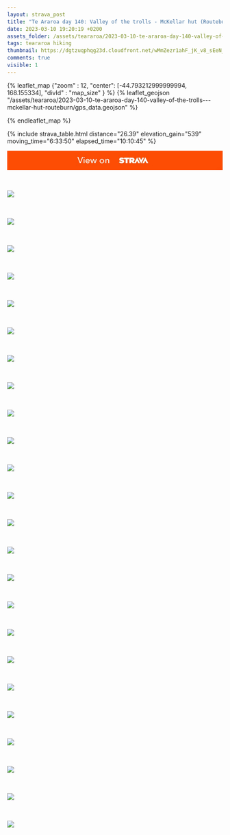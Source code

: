 ```yaml
---
layout: strava_post
title: "Te Araroa day 140: Valley of the trolls - McKellar hut (Routeburn)"
date: 2023-03-10 19:20:19 +0200
assets_folder: /assets/teararoa/2023-03-10-te-araroa-day-140-valley-of-the-trolls---mckellar-hut-routeburn
tags: teararoa hiking
thumbnail: https://dgtzuqphqg23d.cloudfront.net/wMmZezr1ahF_jK_v8_sEeN_4zkA0g_7qHmDye7UJ7dM-1024x768.jpg
comments: true
visible: 1
---
```



{% leaflet_map {"zoom" : 12,
                  "center": [-44.793212999999994, 168.155334],
                 "divId" : "map_size" } %}
    {% leaflet_geojson "/assets/teararoa/2023-03-10-te-araroa-day-140-valley-of-the-trolls---mckellar-hut-routeburn/gps_data.geojson" %}

{% endleaflet_map %}





{% include strava_table.html distance="26.39" elevation_gain="539" moving_time="6:33:50" elapsed_time="10:10:45" %}

[![](/assets/strava.jpg)](https://www.strava.com/activities/8710713437)


<br />

![](https://dgtzuqphqg23d.cloudfront.net/wMmZezr1ahF_jK_v8_sEeN_4zkA0g_7qHmDye7UJ7dM-1024x768.jpg)


<br />

![](https://dgtzuqphqg23d.cloudfront.net/ELu51tpVqXERmwjA1NDqZinnjB4oe_Ig9j8V5fA46Lk-1024x768.jpg)


<br />

![](https://dgtzuqphqg23d.cloudfront.net/sB4I2OSN0zXftDShMRGcGhFJ5BrsulCgVhgpQHZOnLE-1024x768.jpg)


<br />

![](https://dgtzuqphqg23d.cloudfront.net/PNBrSUomaqa6Zp6LpFh-jGw_r2i2pH4FGz3s7omx6-0-1024x768.jpg)


<br />

![](https://dgtzuqphqg23d.cloudfront.net/Xcme7ePXo-iZ66ShjuKPdhmN2ss5Hv2Vvsk7qRM0udU-768x1024.jpg)


<br />

![](https://dgtzuqphqg23d.cloudfront.net/SA5xr69U-sgNmZhnrM7JQSxHfaz0VHtQPeWInG2QHU8-768x1024.jpg)


<br />

![](https://dgtzuqphqg23d.cloudfront.net/N9SKZ5mZTms5y42u2OlQkPuoxY6oYKLqna7QVbxaUpA-1024x768.jpg)


<br />

![](https://dgtzuqphqg23d.cloudfront.net/cH_FwzkpERYyYijkQSjfM2dbXo73DH1JcwUblQNX_04-768x1024.jpg)


<br />

![](https://dgtzuqphqg23d.cloudfront.net/_KdjeOb6Zq5zpzb4ytm4xV7RqmaI3BG1xX8Gz28KKfY-768x1024.jpg)


<br />

![](https://dgtzuqphqg23d.cloudfront.net/9ocMdBI-FmEHD92NcHw6HFYn3sIP_YutPCcm8Ez2HDE-1024x768.jpg)


<br />

![](https://dgtzuqphqg23d.cloudfront.net/NK0ovv4aOJ18WKtV4BeRfZAS1fwT7fYoH554vleGtIA-768x1024.jpg)


<br />

![](https://dgtzuqphqg23d.cloudfront.net/9UjlhxuOiC6Pj2gA_omQVLBPaLo-2vvnjKLA-acN0Lg-1024x768.jpg)


<br />

![](https://dgtzuqphqg23d.cloudfront.net/u4z7gerdlLh3BAqbsQu48N-clKsJvzUONpDKIAreyjw-1024x768.jpg)


<br />

![](https://dgtzuqphqg23d.cloudfront.net/9nf1tFXDBTYQasApJIlrr4AEpfeeGOzr3QS398yEsBc-1024x768.jpg)


<br />

![](https://dgtzuqphqg23d.cloudfront.net/ll22RTW0-wbNVGQhaLeiaNvbN3ffVj0I_4esv4VdNQE-768x1024.jpg)


<br />

![](https://dgtzuqphqg23d.cloudfront.net/krOVGx5WcPTEWbV7TBNgX44WG8RDGXrS7PhBzaomgSg-768x1024.jpg)


<br />

![](https://dgtzuqphqg23d.cloudfront.net/skuO8LFvPPkaD2GlKfTN92wu_rExY1CCkQOJExLcNns-1024x768.jpg)


<br />

![](https://dgtzuqphqg23d.cloudfront.net/bzyUl40ssgsYQTd6sL1TLQPGvtAJq2NHqjgHMviBUGI-768x1024.jpg)


<br />

![](https://dgtzuqphqg23d.cloudfront.net/AfGhyrhN_yRN2T-5gI-5TbHbxrNyDW9WqUiLMam72Uk-768x1024.jpg)


<br />

![](https://dgtzuqphqg23d.cloudfront.net/CAsd8q-Y7WnUXpx0Zh3N8xbV6sfQUlLVxB7OJE2ntyI-768x1024.jpg)


<br />

![](https://dgtzuqphqg23d.cloudfront.net/RC2J7llYsjDQZcZ6V6EfqIWmf7w7NYDIGBntycIbZ9I-768x1024.jpg)


<br />

![](https://dgtzuqphqg23d.cloudfront.net/GUZnKWxyfwQumjYYLzQPjGG35_KYuJV-NRjHNpS8gy4-768x1024.jpg)


<br />

![](https://dgtzuqphqg23d.cloudfront.net/iGGhna5Yrgoq_blJtEE0yHLuo6R6dbavPsSkiaBczvM-1024x768.jpg)


<br />

![](https://dgtzuqphqg23d.cloudfront.net/JwWIWvsB50gz6OL88OmB7WRX5vCpkTTvkhq_qbXttic-768x1024.jpg)

